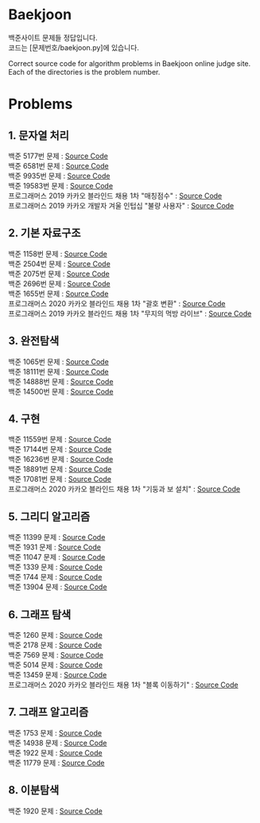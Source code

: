 # Baekjoon

백준사이트 문제들 정답입니다.   
코드는 [문제번호/baekjoon.py]에 있습니다.   
  
   
Correct source code for algorithm problems in Baekjoon online judge site.   
Each of the directories is the problem number.


# Problems

## 1. 문자열 처리
백준 5177번 문제 : [Source Code](5177/baekjoon.py)   
백준 6581번 문제 : [Source Code](6581/baekjoon.py)   
백준 9935번 문제 : [Source Code](9935/baekjoon.py)   
백준 19583번 문제 : [Source Code](19583/baekjoon.py)   
프로그래머스 2019 카카오 블라인드 채용 1차 "매칭점수" : [Source Code](programmers/42893/programmers.py)   
프로그래머스 2019 카카오 개발자 겨울 인텁십 "불량 사용자" : [Source Code](programmers/64064/programmers.py)   
   
## 2. 기본 자료구조
백준 1158번 문제 : [Source Code](1158/baekjoon.py)   
백준 2504번 문제 : [Source Code](2504/baekjoon.py)  
백준 2075번 문제 : [Source Code](2075/baekjoon.py)  
백준 2696번 문제 : [Source Code](2696/baekjoon.py)  
백준 1655번 문제 : [Source Code](1655/baekjoon.py)  
프로그래머스 2020 카카오 블라인드 채용 1차 "괄호 변환" : [Source Code](programmers/60058/programmers.py)   
프로그래머스 2019 카카오 블라인드 채용 1차 "무지의 먹방 라이브" : [Source Code](programmers/42891/programmers.py)   

## 3. 완전탐색   
백준 1065번 문제 : [Source Code](1065/baekjoon.py)   
백준 18111번 문제 : [Source Code](18111/baekjoon.py)   
백준 14888번 문제 : [Source Code](14888/baekjoon.py)   
백준 14500번 문제 : [Source Code](14500/baekjoon.py)   

## 4. 구현
백준 11559번 문제 : [Source Code](11559/baekjoon.py)   
백준 17144번 문제 : [Source Code](17144/baekjoon.py)   
백준 16236번 문제 : [Source Code](16236/baekjoon.py)   
백준 18891번 문제 : [Source Code](18891/baekjoon.py)   
백준 17081번 문제 : [Source Code](17081/baekjoon.py)   
프로그래머스 2020 카카오 블라인드 채용 1차 "기둥과 보 설치" : [Source Code](programmers/60061/programmers.py)    
   
## 5. 그리디 알고리즘   
백준 11399 문제 : [Source Code](11399/baekjoon.py)   
백준 1931 문제 : [Source Code](1931/baekjoon.py)   
백준 11047 문제 : [Source Code](11047/baekjoon.py)   
백준 1339 문제 : [Source Code](1339/baekjoon.py)   
백준 1744 문제 : [Source Code](1744/baekjoon.py)   
백준 13904 문제 : [Source Code](13904/baekjoon.py)   

## 6. 그래프 탐색   
백준 1260 문제 : [Source Code](1260/baekjoon.py)   
백준 2178 문제 : [Source Code](2178/baekjoon.py)   
백준 7569 문제 : [Source Code](7569/baekjoon.py)   
백준 5014 문제 : [Source Code](5014/baekjoon.py)   
백준 13459 문제 : [Source Code](13459/baekjoon.py)   
프로그래머스 2020 카카오 블라인드 채용 1차 "블록 이동하기" : [Source Code](programmers/60063/programmers.py)    

## 7. 그래프 알고리즘   
백준 1753 문제 : [Source Code](1753/baekjoon.py)   
백준 14938 문제 : [Source Code](14938/baekjoon.py)   
백준 1922 문제 : [Source Code](1922/baekjoon.py)   
백준 11779 문제 : [Source Code](11779/baekjoon.py)   

## 8. 이분탐색   
백준 1920 문제 : [Source Code](1920/baekjoon.py)   
